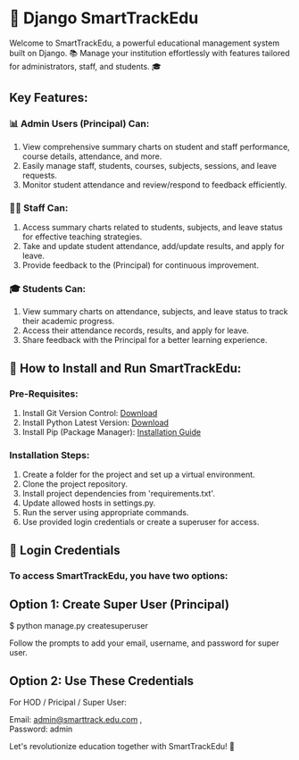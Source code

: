 # 🚀 Django SmartTrackEdu

Welcome to SmartTrackEdu, a powerful educational management system built on Django. 📚 Manage your institution effortlessly with features tailored for administrators, staff, and students. 🎓

## Key Features:

### 📊 Admin Users (Principal) Can:
1. View comprehensive summary charts on student and staff performance, course details, attendance, and more.
2. Easily manage staff, students, courses, subjects, sessions, and leave requests.
3. Monitor student attendance and review/respond to feedback efficiently.

### 🧑‍🏫 Staff Can:
1. Access summary charts related to students, subjects, and leave status for effective teaching strategies.
2. Take and update student attendance, add/update results, and apply for leave.
3. Provide feedback to the (Principal) for continuous improvement.

### 🎓 Students Can:
1. View summary charts on attendance, subjects, and leave status to track their academic progress.
2. Access their attendance records, results, and apply for leave.
3. Share feedback with the Principal for a better learning experience.

## 🌟 How to Install and Run SmartTrackEdu:

### Pre-Requisites:
1. Install Git Version Control: [Download](https://git-scm.com/)
2. Install Python Latest Version: [Download](https://www.python.org/downloads/)
3. Install Pip (Package Manager): [Installation Guide](https://pip.pypa.io/en/stable/installation/)

### Installation Steps:
1. Create a folder for the project and set up a virtual environment.
2. Clone the project repository.
3. Install project dependencies from 'requirements.txt'.
4. Update allowed hosts in settings.py.
5. Run the server using appropriate commands.
6. Use provided login credentials or create a superuser for access.
   
## 🔑 Login Credentials

### To access SmartTrackEdu, you have two options:

## Option 1: Create Super User (Principal)
$ python manage.py createsuperuser

Follow the prompts to add your email, username, and password for super user.

## Option 2: Use These Credentials

For HOD / Pricipal / Super User:

Email: admin@smarttrack.edu.com  ,  
Password: admin

Let's revolutionize education together with SmartTrackEdu! 🎉
